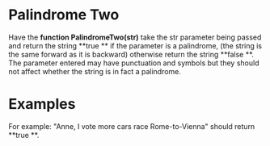 # Palindrome Two

Have the **function PalindromeTwo(str)** take the str parameter being 
passed and return the string **true ** if the parameter is a 
palindrome, (the string is the same forward as it is backward) 
otherwise return the string **false **. 
The parameter entered may have punctuation and symbols but they should not affect whether the string is in fact a palindrome. 

# Examples
For example: "Anne, I vote more cars race Rome-to-Vienna" should return **true **.